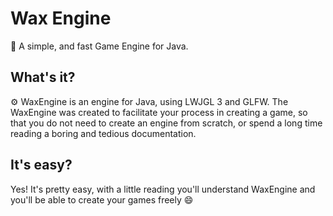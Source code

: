# Wax Engine
💫 A simple, and fast Game Engine for Java.

## What's it?
⚙️ WaxEngine is an engine for Java, using LWJGL 3 and GLFW.
The WaxEngine was created to facilitate your process in creating a game, so that you do not need to create an engine from scratch, or spend a long time reading a boring and tedious documentation.

## It's easy?
Yes! It's pretty easy, with a little reading you'll understand WaxEngine and you'll be able to create your games freely 😄
